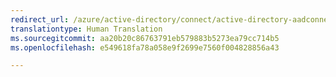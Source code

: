```yaml
---
redirect_url: /azure/active-directory/connect/active-directory-aadconnectsync-implement-password-synchronization
translationtype: Human Translation
ms.sourcegitcommit: aa20b20c86763791eb579883b5273ea79cc714b5
ms.openlocfilehash: e549618fa78a058e9f2699e7560f004828856a43

---
```




<!--HONumber=Feb17_HO2-->


